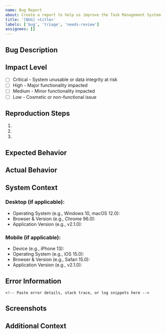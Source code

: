 ```yaml
---
name: Bug Report
about: Create a report to help us improve the Task Management System
title: '[BUG] <title>'
labels: ['bug', 'triage', 'needs-review']
assignees: []
---
```


## Bug Description
<!--
Provide a clear and concise description of what the bug is, including its impact on system functionality.
Minimum 30 characters, maximum 2000 characters.
-->

## Impact Level
<!-- Select the appropriate impact level for this bug -->
- [ ] Critical - System unusable or data integrity at risk
- [ ] High - Major functionality impacted
- [ ] Medium - Minor functionality impacted
- [ ] Low - Cosmetic or non-functional issue

## Reproduction Steps
<!--
Provide detailed steps to reproduce the behavior.
Minimum 2 steps, maximum 10 steps.
-->
1. 
2. 
3. 

## Expected Behavior
<!--
A clear and concise description of what you expected to happen.
-->

## Actual Behavior
<!--
A clear and concise description of what actually happened, including any error messages.
-->

## System Context
<!--
Please complete the relevant section (Desktop or Mobile) with detailed information about your environment.
-->

### Desktop (if applicable):
- Operating System (e.g., Windows 10, macOS 12.0):
- Browser & Version (e.g., Chrome 96.0):
- Application Version (e.g., v2.1.0):

### Mobile (if applicable):
- Device (e.g., iPhone 13):
- Operating System (e.g., iOS 15.0):
- Browser & Version (e.g., Safari 15.0):
- Application Version (e.g., v2.1.0):

## Error Information
<!--
If applicable, provide technical details about the error.
Include error messages, stack traces, or relevant log snippets.
-->

```
<!-- Paste error details, stack trace, or log snippets here -->
```

## Screenshots
<!--
If applicable, add screenshots to help explain your problem.
Please ensure no sensitive information is shared.
-->

## Additional Context
<!--
Add any other context about the problem here:
- Frequency of occurrence
- Specific conditions
- Related issues
- Any other relevant details
-->